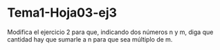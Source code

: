 # Tema1-Hoja03-ej3

Modifica el ejercicio 2 para que, indicando dos números n y m, diga que cantidad hay que sumarle a n para que sea múltiplo de m.
